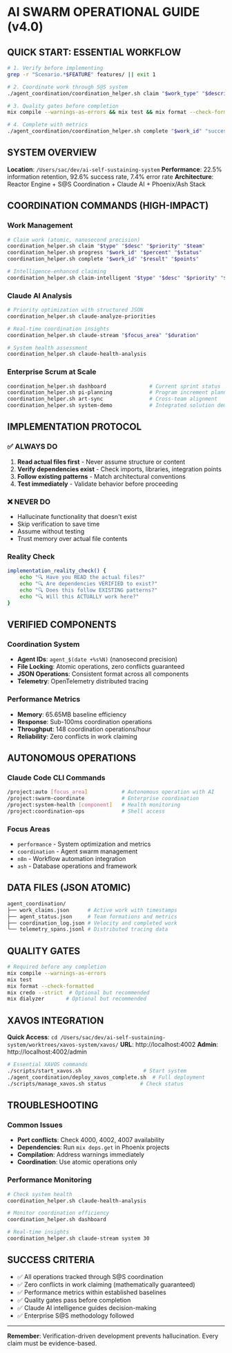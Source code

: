 # AI SWARM OPERATIONAL GUIDE (v4.0)

## QUICK START: ESSENTIAL WORKFLOW

```bash
# 1. Verify before implementing
grep -r "Scenario.*$FEATURE" features/ || exit 1

# 2. Coordinate work through S@S system  
./agent_coordination/coordination_helper.sh claim "$work_type" "$description" "$priority" "$team"

# 3. Quality gates before completion
mix compile --warnings-as-errors && mix test && mix format --check-formatted

# 4. Complete with metrics
./agent_coordination/coordination_helper.sh complete "$work_id" "success" "$velocity_points"
```

## SYSTEM OVERVIEW

**Location**: `/Users/sac/dev/ai-self-sustaining-system`
**Performance**: 22.5% information retention, 92.6% success rate, 7.4% error rate
**Architecture**: Reactor Engine + S@S Coordination + Claude AI + Phoenix/Ash Stack

## COORDINATION COMMANDS (HIGH-IMPACT)

### Work Management
```bash
# Claim work (atomic, nanosecond precision)
coordination_helper.sh claim "$type" "$desc" "$priority" "$team"
coordination_helper.sh progress "$work_id" "$percent" "$status"  
coordination_helper.sh complete "$work_id" "$result" "$points"

# Intelligence-enhanced claiming
coordination_helper.sh claim-intelligent "$type" "$desc" "$priority" "$team"
```

### Claude AI Analysis  
```bash
# Priority optimization with structured JSON
coordination_helper.sh claude-analyze-priorities

# Real-time coordination insights
coordination_helper.sh claude-stream "$focus_area" "$duration"

# System health assessment
coordination_helper.sh claude-health-analysis
```

### Enterprise Scrum at Scale
```bash
coordination_helper.sh dashboard              # Current sprint status
coordination_helper.sh pi-planning            # Program increment planning
coordination_helper.sh art-sync               # Cross-team alignment
coordination_helper.sh system-demo            # Integrated solution demo
```

## IMPLEMENTATION PROTOCOL

### ✅ ALWAYS DO
1. **Read actual files first** - Never assume structure or content
2. **Verify dependencies exist** - Check imports, libraries, integration points  
3. **Follow existing patterns** - Match architectural conventions
4. **Test immediately** - Validate behavior before proceeding

### ❌ NEVER DO
- Hallucinate functionality that doesn't exist
- Skip verification to save time
- Assume without testing
- Trust memory over actual file contents

### Reality Check
```bash
implementation_reality_check() {
    echo "🔍 Have you READ the actual files?"
    echo "🔍 Are dependencies VERIFIED to exist?" 
    echo "🔍 Does this follow EXISTING patterns?"
    echo "🔍 Will this ACTUALLY work here?"
}
```

## VERIFIED COMPONENTS

### Coordination System
- **Agent IDs**: `agent_$(date +%s%N)` (nanosecond precision)
- **File Locking**: Atomic operations, zero conflicts guaranteed
- **JSON Operations**: Consistent format across all components
- **Telemetry**: OpenTelemetry distributed tracing

### Performance Metrics
- **Memory**: 65.65MB baseline efficiency
- **Response**: Sub-100ms coordination operations  
- **Throughput**: 148 coordination operations/hour
- **Reliability**: Zero conflicts in work claiming

## AUTONOMOUS OPERATIONS

### Claude Code CLI Commands
```bash
/project:auto [focus_area]           # Autonomous operation with AI
/project:swarm-coordinate            # Enterprise coordination
/project:system-health [component]   # Health monitoring
/project:coordination-ops            # Shell access
```

### Focus Areas
- `performance` - System optimization and metrics
- `coordination` - Agent swarm management  
- `n8n` - Workflow automation integration
- `ash` - Database operations and framework

## DATA FILES (JSON ATOMIC)

```bash
agent_coordination/
├── work_claims.json      # Active work with timestamps
├── agent_status.json     # Team formations and metrics
├── coordination_log.json # Velocity and completed work
└── telemetry_spans.jsonl # Distributed tracing data
```

## QUALITY GATES

```bash
# Required before any completion
mix compile --warnings-as-errors
mix test  
mix format --check-formatted
mix credo --strict  # Optional but recommended
mix dialyzer       # Optional but recommended
```

## XAVOS INTEGRATION

**Quick Access**: `cd /Users/sac/dev/ai-self-sustaining-system/worktrees/xavos-system/xavos/`
**URL**: http://localhost:4002
**Admin**: http://localhost:4002/admin

```bash
# Essential XAVOS commands
./scripts/start_xavos.sh                    # Start system
./agent_coordination/deploy_xavos_complete.sh  # Full deployment  
./scripts/manage_xavos.sh status           # Check status
```

## TROUBLESHOOTING

### Common Issues
- **Port conflicts**: Check 4000, 4002, 4007 availability
- **Dependencies**: Run `mix deps.get` in Phoenix projects
- **Compilation**: Address warnings immediately
- **Coordination**: Use atomic operations only

### Performance Monitoring
```bash
# Check system health
coordination_helper.sh claude-health-analysis

# Monitor coordination efficiency  
coordination_helper.sh dashboard

# Real-time insights
coordination_helper.sh claude-stream system 30
```

## SUCCESS CRITERIA

- ✅ All operations tracked through S@S coordination
- ✅ Zero conflicts in work claiming (mathematically guaranteed)
- ✅ Performance metrics within established baselines
- ✅ Quality gates pass before completion
- ✅ Claude AI intelligence guides decision-making
- ✅ Enterprise S@S methodology followed

---
**Remember**: Verification-driven development prevents hallucination. Every claim must be evidence-based.